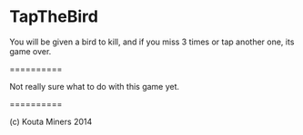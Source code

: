 TapTheBird
==========

You will be given a bird to kill, and if you miss 3 times or tap another one, its game over.

==========

Not really sure what to do with this game yet.

==========

(c) Kouta Miners 2014
